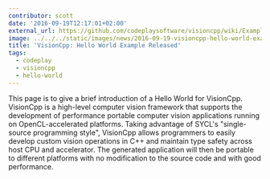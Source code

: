 ```yaml
---
contributor: scott
date: '2016-09-19T12:17:01+02:00'
external_url: https://github.com/codeplaysoftware/visioncpp/wiki/Example:-Hello-World
image: ../../../static/images/news/2016-09-19-visioncpp-hello-world-example-released.webp
title: 'VisionCpp: Hello World Example Released'
tags:
  - codeplay
  - visioncpp
  - hello-world
---
```


This page is to give a brief introduction of a Hello World for VisionCpp. VisionCpp is a high-level computer vision
framework that supports the development of performance portable computer vision applications running on
OpenCL-accelerated platforms. Taking advantage of SYCL's "single-source programming style", VisionCpp allows programmers
to easily develop custom vision operations in C++ and maintain type safety across host CPU and accelerator. The
generated application will then be portable to different platforms with no modification to the source code and with good
performance.
